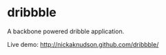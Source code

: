 dribbble
========

A backbone powered dribble application.

Live demo: http://nickaknudson.github.com/dribbble/